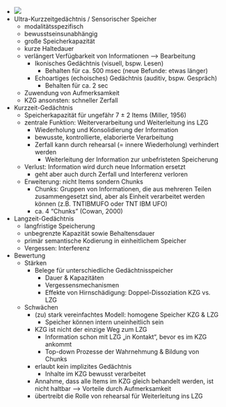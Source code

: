 - ![](https://firebasestorage.googleapis.com/v0/b/firescript-577a2.appspot.com/o/imgs%2Fapp%2Fssoenksen%2FdcefIoG5pm.png?alt=media&token=3d019569-8358-4f8c-a4e3-ea2b8d7673fc)
- Ultra-Kurzzeitgedächtnis / Sensorischer Speicher 
    - modalitätsspezifisch 
    - bewusstseinsunabhängig
    - große Speicherkapazität
    - kurze Haltedauer
    - verlängert Verfügbarkeit von Informationen --> Bearbeitung
        - Ikonisches Gedächtnis (visuell, bspw. Lesen)
            - Behalten für ca. 500 msec (neue Befunde: etwas länger)
        - Echoartiges (echoisches) Gedächtnis (auditiv, bspw. Gespräch) 
            - Behalten für ca. 2 sec
    - Zuwendung von Aufmerksamkeit 
    - KZG ansonsten: schneller Zerfall
- Kurzzeit-Gedächtnis
    - Speicherkapazität für ungefähr 7 ± 2 Items (Miller, 1956) 
    - zentrale Funktion: Weiterverarbeitung und Weiterleitung ins LZG
        - Wiederholung und Konsolidierung der Information
        - bewusste, kontrollierte, elaborierte Verarbeitung
        - Zerfall kann durch rehearsal (= innere Wiederholung) verhindert werden
            - Weiterleitung der Information zur unbefristeten Speicherung 
    - Verlust: Information wird durch neue Information ersetzt
        - geht aber auch durch Zerfall und Interferenz verloren 
    - Erweiterung: nicht Items sondern Chunks
        - Chunks: Gruppen von Informationen, die aus mehreren Teilen zusammengesetzt sind, aber als Einheit verarbeitet werden können (z.B. TNTIBMUFO oder TNT IBM UFO)
        - ca. 4 “Chunks” (Cowan, 2000)
- Langzeit-Gedächtnis
    - langfristige Speicherung
    - unbegrenzte Kapazität sowie Behaltensdauer
    - primär semantische Kodierung in einheitlichem Speicher 
    - Vergessen: Interferenz
- Bewertung
    - Stärken
        - Belege für unterschiedliche Gedächtnisspeicher
            - Dauer & Kapazitäten
            - Vergessensmechanismen
            - Effekte von Hirnschädigung: Doppel-Dissoziation KZG vs. LZG
    - Schwächen
        - (zu) stark vereinfachtes Modell: homogene Speicher KZG & LZG
            - Speicher können intern uneinheitlich sein 
        - KZG ist nicht der einzige Weg zum LZG
            - Information schon mit LZG „in Kontakt“, bevor es im KZG ankommt
            - Top-down Prozesse der Wahrnehmung & Bildung von Chunks 
        - erlaubt kein implizites Gedächtnis
            - Inhalte im KZG bewusst verarbeitet
        - Annahme, dass alle Items im KZG gleich behandelt werden, ist nicht haltbar --> Vorteile durch Aufmerksamkeit
        - übertreibt die Rolle von rehearsal für Weiterleitung ins LZG
